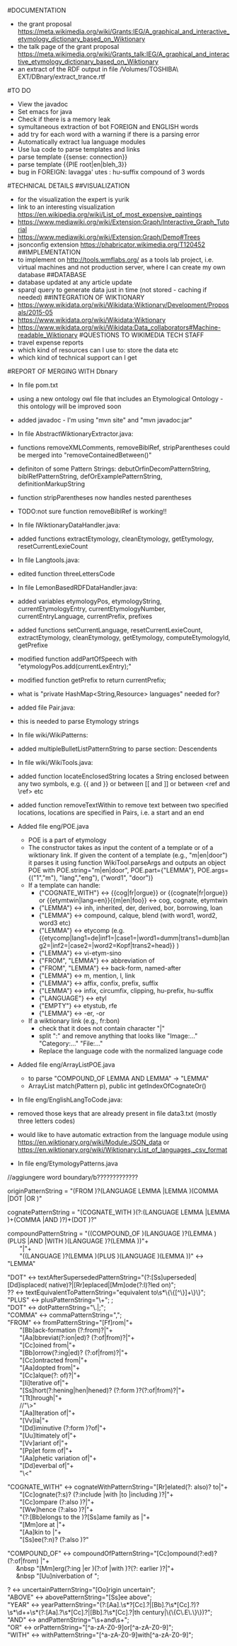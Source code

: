 #DOCUMENTATION
* the grant proposal https://meta.wikimedia.org/wiki/Grants:IEG/A_graphical_and_interactive_etymology_dictionary_based_on_Wiktionary
* the talk page of the grant proposal https://meta.wikimedia.org/wiki/Grants_talk:IEG/A_graphical_and_interactive_etymology_dictionary_based_on_Wiktionary
* an extract of the RDF output in file /Volumes/TOSHIBA\ EXT/DBnary/extract_trance.rtf

#TO DO
* View the javadoc
* Set emacs for java
* Check if there is a memory leak
* symultaneous extraction of bot FOREIGN and ENGLISH words
* add try for each word with a warning if there is a parsing error
* Automatically extract lua language modules
* Use lua code to parse templates and links
* parse template {{sense: connection}}
* parse template {{PIE root|en|bleh_3}}
* bug in FOREIGN: lavagga' utes : hu-suffix compound of 3 words

#TECHNICAL DETAILS
##VISUALIZATION
* for the visualization the expert is yurik
* link to an interesting visualization https://en.wikipedia.org/wiki/List_of_most_expensive_paintings
* https://www.mediawiki.org/wiki/Extension:Graph/Interactive_Graph_Tutorial
* https://www.mediawiki.org/wiki/Extension:Graph/Demo#Trees
* jsonconfig extension https://phabricator.wikimedia.org/T120452
##IMPLEMENTATION
* to implement on http://tools.wmflabs.org/ as a tools lab project, i.e. virtual machines and not production server, where I can create my own database 
##DATABASE
* database updated at any article update
* sparql query to generate data just in time (not stored - caching if needed)
##INTEGRATION OF WIKTIONARY
* https://www.wikidata.org/wiki/Wikidata:Wiktionary/Development/Proposals/2015-05
* https://www.wikidata.org/wiki/Wikidata:Wiktionary
* https://www.wikidata.org/wiki/Wikidata:Data_collaborators#Machine-readable_Wiktionary
#QUESTIONS TO WIKIMEDIA TECH STAFF
* travel expense reports
* which kind of resources can I use to: store the data etc
* which kind of technical support can I get

#REPORT OF MERGING WITH Dbnary
* In file pom.txt
 * using a new ontology owl file that includes an Etymological Ontology - this ontology will be improved soon
 * added javadoc - I'm using "mvn site" and "mvn javadoc:jar" 

* In file AbstractWiktionaryExtractor.java:
 * functions removeXMLComments, removeBiblRef, stripParentheses could be merged into "removeContainedBetween()"
 * definiton of some Pattern Strings: debutOrfinDecomPatternString, biblRefPatternString, defOrExamplePatternString, definitionMarkupString
 * function stripParentheses now handles nested parentheses
 * TODO:not sure function removeBiblRef is working!!

* In file IWiktionaryDataHandler.java:
 * added functions extractEtymology, cleanEtymology, getEtymology, resetCurrentLexieCount

* In file Langtools.java:
 * edited function threeLettersCode

* In file LemonBasedRDFDataHandler.java:
 * added variables etymologyPos, etymologyString, currentEtymologyEntry, currentEtymologyNumber, currentEntryLanguage, currentPrefix, prefixes
 * added functions setCurrentLanguage, resetCurrentLexieCount, extractEtymology, cleanEtymology, getEtymology, computeEtymologyId, getPrefixe
 * modified function addPartOfSpeech with "etymologyPos.add(currentLexEntry);"
 * modified function getPrefix to return currentPrefix;
 * what is "private HashMap<String,Resource> languages" needed for?

* added file Pair.java:
 * this is needed to parse Etymology strings

* In file wiki/WikiPatterns:
 * added multipleBulletListPatternString to parse section: Descendents

* In file wiki/WikiTools.java:
 * added function locateEnclosedString locates a String	enclosed between any two symbols,
 e.g. {{ and }} or between [[ and ]] or	between	<ref and \ref> etc
 * added function removeTextWithin to remove text between two specified	locations, locations are specified in Pairs, i.e. a start and an end

* Added file eng/POE.java
  * POE is a part of etymology
  * The constructor takes as input the content of a template or of a wiktionary link. If given the content of a template (e.g., "m|en|door") it parses it using function WikiTool.parseArgs and outputs an object POE with POE.string="m|en|door", POE.part={"LEMMA"}, POE.args={("1","m"), "lang","eng"), ("word1", "door")}
  * If a template can handle:
    * {"COGNATE_WITH"} <-> {{cog|fr|orgue}} or {{cognate|fr|orgue}} or {{etymtwin|lang=en}}{{m|en|foo}} <-> cog, cognate, etymtwin
    * {"LEMMA"} <-> inh, inherited, der, derived, bor, borrowing, loan
    * {"LEMMA"} <->  compound, calque, blend (with word1, word2, word3 etc)
    * {"LEMMA"} <-> etycomp (e.g. {{etycomp|lang1=de|inf1=|case1=|word1=dumm|trans1=dumb|lang2=|inf2=|case2=|word2=Kopf|trans2=head}} )
    * {"LEMMA"} <-> vi-etym-sino
    * {"FROM", "LEMMA"} <-> abbreviation of
    * {"FROM", "LEMMA"} <-> back-form, named-after
    * {"LEMMA"} <-> m, mention, l, link
    * {"LEMMA"} <-> affix, confix, prefix, suffix
    * {"LEMMA"} <-> infix, circumfix, clipping, hu-prefix, hu-suffix
    * {"LANGUAGE"} <-> etyl
    * {"EMPTY"} <-> etystub, rfe
    * {"LEMMA"} <-> -er, -or
  * If a wiktionary link (e.g., fr:bon)
    * check that it does not contain character "|"
    * split ":" and remove anything that looks like "Image:..." "Category:..." "File:..."
    * Replace the language code with the normalized language code

* Added file eng/ArrayListPOE.java
  * to parse "COMPOUND_OF LEMMA AND LEMMA" -> "LEMMA"
  * ArrayList<Pair> match(Pattern p), public int getIndexOfCognateOr()

* In file eng/EnglishLangToCode.java:
 * removed those keys that are already present in file data3.txt (mostly three letters codes)
 * would like to have automatic extraction from the language module using
https://en.wiktionary.org/wiki/Module:JSON_data
or
https://en.wiktionary.org/wiki/Wiktionary:List_of_languages,_csv_format

* In file eng/EtymologyPatterns.java <br />

//aggiungere word boundary/b?????????????

originPatternString = "(FROM )?(LANGUAGE LEMMA |LEMMA )(COMMA |DOT |OR )"<br />

cognatePatternString = "(COGNATE_WITH )(?:(LANGUAGE LEMMA |LEMMA )+(COMMA |AND )?)+(DOT )?"<br />

compoundPatternString = "((COMPOUND_OF )(LANGUAGE )?(LEMMA )(PLUS |AND |WITH )(LANGUAGE )?(LEMMA ))"+<br />
&nbsp;&nbsp;&nbsp;&nbsp;&nbsp;&nbsp;          "|"+<br />
&nbsp;&nbsp;&nbsp;&nbsp;&nbsp;&nbsp;          "((LANGUAGE )?(LEMMA )(PLUS )(LANGUAGE )(LEMMA ))" <-> "LEMMA"<br />

"DOT"   <-> textAfterSupersededPatternString="(?:[Ss]uperseded|[Dd]isplaced( native)?|[Rr]eplaced|[Mm]ode(?:l)?led on)";<br />
??      <-> textEquivalentToPatternString="equivalent to\\s*\\{\\{[^\\}]+\\}\\}"; <br />
"PLUS"  <-> plusPatternString="\\+";  ;<br />
"DOT"   <-> dotPatternString="\\.|;";<br />
"COMMA" <-> commaPatternString=",";<br />
"FROM"  <-> fromPatternString="[Ff]rom|"+<br />
&nbsp;&nbsp;&nbsp;&nbsp;&nbsp;&nbsp;         "[Bb]ack-formation (?:from)?|"+<br />
&nbsp;&nbsp;&nbsp;&nbsp;&nbsp;&nbsp;         "[Aa]bbreviat(?:ion|ed)? (?:of|from)?|"+<br />
&nbsp;&nbsp;&nbsp;&nbsp;&nbsp;&nbsp;         "[Cc]oined from|"+<br />
&nbsp;&nbsp;&nbsp;&nbsp;&nbsp;&nbsp;         "[Bb]orrow(?:ing|ed)? (?:of|from)?|"+<br />
&nbsp;&nbsp;&nbsp;&nbsp;&nbsp;&nbsp;         "[Cc]ontracted from|"+<br />
&nbsp;&nbsp;&nbsp;&nbsp;&nbsp;&nbsp;         "[Aa]dopted from|"+<br />
&nbsp;&nbsp;&nbsp;&nbsp;&nbsp;&nbsp;         "[Cc]alque(?: of)?|"+<br />
&nbsp;&nbsp;&nbsp;&nbsp;&nbsp;&nbsp;         "[Ii]terative of|"+<br />
&nbsp;&nbsp;&nbsp;&nbsp;&nbsp;&nbsp;         "[Ss]hort(?:hening|hen|hened)? (?:form )?(?:of|from)?|"+<br />
&nbsp;&nbsp;&nbsp;&nbsp;&nbsp;&nbsp;         "[Tt]hrough|"+<br />
&nbsp;&nbsp;&nbsp;&nbsp;&nbsp;&nbsp;         //"\\>"<br />
&nbsp;&nbsp;&nbsp;&nbsp;&nbsp;&nbsp;         "[Aa]lteration of|"+<br />
&nbsp;&nbsp;&nbsp;&nbsp;&nbsp;&nbsp;         "[Vv]ia|"+<br />
&nbsp;&nbsp;&nbsp;&nbsp;&nbsp;&nbsp;         "[Dd]iminutive (?:form )?of|"+<br />
&nbsp;&nbsp;&nbsp;&nbsp;&nbsp;&nbsp;          "[Uu]ltimately of|"+<br />
&nbsp;&nbsp;&nbsp;&nbsp;&nbsp;&nbsp;          "[Vv]ariant of|"+<br />
&nbsp;&nbsp;&nbsp;&nbsp;&nbsp;&nbsp;          "[Pp]et form of|"+<br />
&nbsp;&nbsp;&nbsp;&nbsp;&nbsp;&nbsp;          "[Aa]phetic variation of|"+<br />
&nbsp;&nbsp;&nbsp;&nbsp;&nbsp;&nbsp;          "[Dd]everbal of|"+<br />
&nbsp;&nbsp;&nbsp;&nbsp;&nbsp;&nbsp;          "\\<"<br />

"COGNATE_WITH" <-> cognateWithPatternString="[Rr]elated(?: also)? to|"+<br />
&nbsp;&nbsp;&nbsp;&nbsp;&nbsp;&nbsp;          "[Cc]ognate(?:s)? (?:include |with |to |including )?|"+<br />
&nbsp;&nbsp;&nbsp;&nbsp;&nbsp;&nbsp;          "[Cc]ompare (?:also )?|"+<br />
&nbsp;&nbsp;&nbsp;&nbsp;&nbsp;&nbsp;          "[Ww]hence (?:also )?|"+<br />
&nbsp;&nbsp;&nbsp;&nbsp;&nbsp;&nbsp;          "(?:[Bb]elongs to the )?[Ss]ame family as |"+<br />
&nbsp;&nbsp;&nbsp;&nbsp;&nbsp;&nbsp;          "[Mm]ore at |"+<br />
&nbsp;&nbsp;&nbsp;&nbsp;&nbsp;&nbsp;          "[Aa]kin to |"+<br />
&nbsp;&nbsp;&nbsp;&nbsp;&nbsp;&nbsp;          "[Ss]ee(?:n)? (?:also )?"<br />

"COMPOUND_OF" <-> compoundOfPatternString="[Cc]ompound(?:ed)? (?:of|from) |"+<br />
&nbsp;&nbsp;&nbsp;&nbsp;&nbsp;&nbsp          "[Mm]erg(?:ing |er )(?:of |with )?(?: earlier )?|"+<br />
&nbsp;&nbsp;&nbsp;&nbsp;&nbsp;&nbsp          "[Uu]niverbation of ";<br />

? <-> uncertainPatternString="[Oo]rigin uncertain";<br />
"ABOVE" <-> abovePatternString="[Ss]ee above";<br />
"YEAR" <-> yearPatternString="(?:[Aa].\\s*?[Cc].?|[Bb].?\\s*[Cc].?)?\\s*\\d++\\s*(?:[Aa].?\\s*[Cc].?|[Bb].?\\s*[Cc].?|th century|\\{\\{C\\.E\\.\\}\\})?";<br />
"AND" <-> andPatternString="\\s+and\\s+";<br />
"OR" <-> orPatternString="[^a-zA-Z0-9]or[^a-zA-Z0-9]";<br />
"WITH" <-> withPatternString="[^a-zA-Z0-9]with[^a-zA-Z0-9]";<br />

